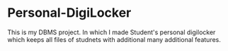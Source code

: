 # Personal-DigiLocker
This is my DBMS project. In which I made Student's personal digilocker which keeps all files of studnets with additional many additional features.
